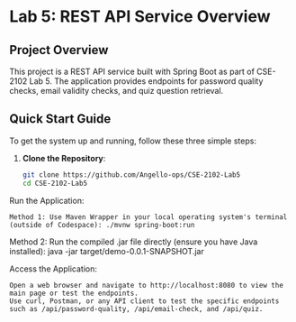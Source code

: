 # Lab 5: REST API Service Overview

## Project Overview
This project is a REST API service built with Spring Boot as part of CSE-2102 Lab 5. The application provides endpoints for password quality checks, email validity checks, and quiz question retrieval.

## Quick Start Guide
To get the system up and running, follow these three simple steps:

1. **Clone the Repository**:
   ```bash
   git clone https://github.com/Angello-ops/CSE-2102-Lab5
   cd CSE-2102-Lab5

Run the Application:

    Method 1: Use Maven Wrapper in your local operating system's terminal (outside of Codespace): ./mvnw spring-boot:run

Method 2: Run the compiled .jar file directly (ensure you have Java installed): java -jar target/demo-0.0.1-SNAPSHOT.jar

Access the Application:

    Open a web browser and navigate to http://localhost:8080 to view the main page or test the endpoints.
    Use curl, Postman, or any API client to test the specific endpoints such as /api/password-quality, /api/email-check, and /api/quiz.
